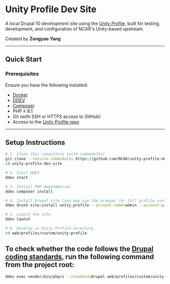 # Unity Profile Dev Site

A local Drupal 10 development site using the [Unity Profile](https://github.com/NCAR/unity-profile), built for testing, development, and configuration of NCAR's Unity-based upstream.

Created by **Zongyao Yang**

---

## Quick Start

### Prerequisites

Ensure you have the following installed:

- [Docker](https://www.docker.com/)
- [DDEV](https://ddev.readthedocs.io/en/stable/)
- [Composer](https://getcomposer.org/)
- PHP ≥ 8.1
- Git (with SSH or HTTPS access to GitHub)
- Access to the [Unity Profile repo](https://github.com/NCAR/unity-profile)

---

## Setup Instructions

```bash
# 1. Clone this repository (with submodules)
git clone --recurse-submodules https://github.com/NCAR/unity-profile-dev-site/
cd unity-profile-dev-site

# 2. Start DDEV
ddev start

# 3. Install PHP dependencies
ddev composer install

# 4. Install Drupal site (you may use the browser for full profile config)
ddev drush site:install unity_profile --account-name=admin --account-pass=admin

# 5. Launch the site
ddev launch

# 6. Develop in Unity Profile directory
cd web/profiles/custom/unity-profile
```

## To check whether the code follows the [Drupal coding standards](https://www.drupal.org/docs/develop/standards), run the following command from the project root:

```bash
ddev exec vendor/bin/phpcs --standard=Drupal web/profiles/custom/unity-profile/modules/opensky_publications
